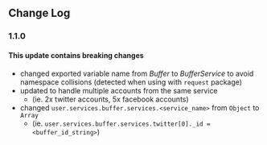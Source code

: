 ## Change Log

### 1.1.0
#### This update contains breaking changes
* changed exported variable name from _Buffer_ to _BufferService_ to avoid namespace collisions (detected when using with `request` package)
* updated to handle multiple accounts from the same service
    * (ie. 2x twitter accounts, 5x facebook accounts)
* changed `user.services.buffer.services.<service_name>` from `Object` to `Array`
    * (ie. `user.services.buffer.services.twitter[0]._id = <buffer_id_string>`)